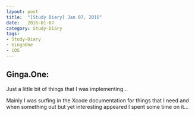 ```yaml
---
layout: post
title:  "[Study Diary] Jan 07, 2016"
date:   2016-01-07
category: Study-Diary
tags: 
- Study-Diary
- GingaOne
- iOS
---
```


<!-- ----------------------------------------------------------------------- -->
<!-- ----------------------------------------------------------------------- -->

## Ginga.One:

Just a little bit of things that I was implementing...   

Mainly I was surfing in the Xcode documentation for things that I need
and when something out but yet interesting appeared I spent some time on it...
